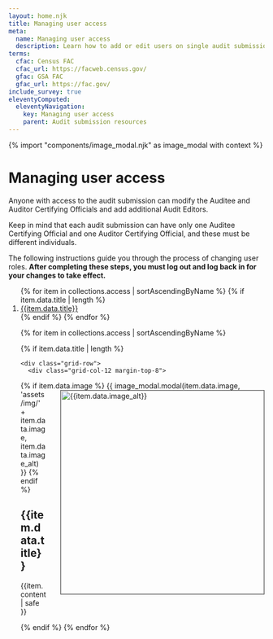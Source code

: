 ```yaml
---
layout: home.njk
title: Managing user access
meta:
  name: Managing user access
  description: Learn how to add or edit users on single audit submissions.
terms:
  cfac: Census FAC
  cfac_url: https://facweb.census.gov/
  gfac: GSA FAC
  gfac_url: https://fac.gov/
include_survey: true
eleventyComputed:
  eleventyNavigation:
    key: Managing user access
    parent: Audit submission resources
---
```

{% import "components/image_modal.njk" as image_modal with context %}

# Managing user access

Anyone with access to the audit submission can modify the Auditee and Auditor Certifying Officials and add additional Audit Editors.

Keep in mind that each audit submission can have only one Auditee Certifying Official and one Auditor Certifying Official, and these must be different individuals.

The following instructions guide you through the process of changing user roles. **After completing these steps, you must log out and log back in for your changes to take effect.**

<ol>
{% for item in collections.access | sortAscendingByName %}
  {% if item.data.title | length %}
  <li>
    <a href="#{{item.data.title | slugify }}">{{item.data.title}}</a>
  </li>
  {% endif %}
{% endfor %}

<div class="grid-container">

{% for item in collections.access | sortAscendingByName %}

  {% if item.data.title | length %}

    <div class="grid-row">
      <div class="grid-col-12 margin-top-8">

  {% if item.data.image %}
      <img class="cursor-pointer" src="{{config.baseUrl}}assets/img/{{item.data.image}}" alt="{{item.data.image_alt}}" width=400 style="margin-left: 2em; margin-bottom: 2em; float: right; border: 1px solid #555;" aria-controls="image-modal-{{item.data.image}}" data-open-modal />
      {{ image_modal.modal(item.data.image, 'assets/img/' + item.data.image, item.data.image_alt) }}
  {% endif %}
        <h2 id="{{ item.data.title | slugify }}">{{item.data.title}}</h2>

  {{item.content | safe }}
  
  </div>
</div>
  {% endif %}
{% endfor %}
</div>
